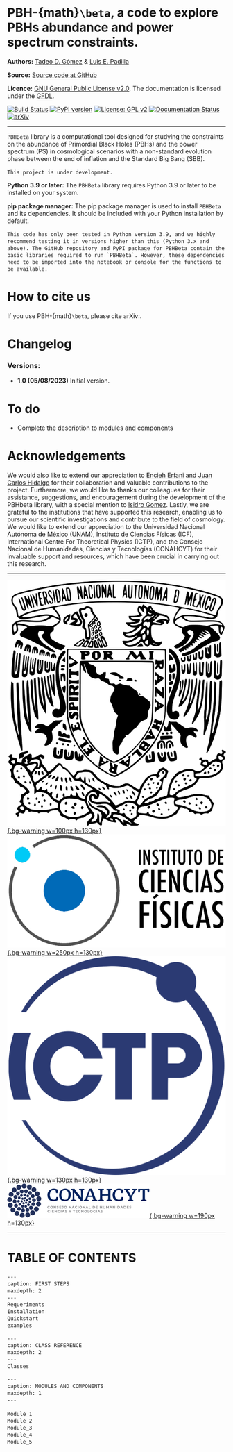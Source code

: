 # PBH-{math}`\beta`, a code to explore PBHs abundance and power spectrum constraints.

**Authors:** [Tadeo D. Gómez](https://www.linkedin.com/in/tadeodaguilar/) & [Luis E. Padilla](https://www.linkedin.com/in/luis-enrique-padilla-albores-052087199/)

**Source:** [Source code at GitHub](https://github.com/TadeoDGAguilar/PBHBeta)

**Licence:** [GNU General Public License v2.0](https://www.gnu.org/licenses/old-licenses/gpl-2.0.html). The documentation is licensed under the [GFDL](https://www.gnu.org/licenses/fdl-1.3.en.html).


[![Build Status](https://app.travis-ci.com/TadeoDGAguilar/PBHBeta.svg?branch=main)](https://app.travis-ci.com/TadeoDGAguilar/PBHBeta) [![PyPI version](https://badge.fury.io/py/simplemc.svg)](https://badge.fury.io/py/simplemc) [![License: GPL v2](https://img.shields.io/badge/License-GPL_v2-blue.svg)](https://www.gnu.org/licenses/old-licenses/gpl-2.0.en.html) [![Documentation Status](https://readthedocs.org/projects/pbhbeta/badge/?version=latest)](https://pbhbeta.readthedocs.io/en/latest/?badge=latest) [![arXiv](https://img.shields.io/badge/arXiv-1234.56789-f9f107.svg)](https://arxiv.org/abs/1234.56789)

---

`PBHBeta` library is a computational tool designed for studying the constraints on the abundance of Primordial Black Holes (PBHs) and the power spectrum (PS) in cosmological scenarios with a non-standard evolution phase between the end of inflation and the Standard Big Bang (SBB). 

```{warning}
This project is under development.
```

**Python 3.9 or later:** The `PBHBeta` library requires Python 3.9 or later to be installed on your system.

**pip package manager:** The pip package manager is used to install `PBHBeta` and its dependencies. It should be included with your Python installation by default. 

```{note}
This code has only been tested in Python version 3.9, and we highly recommend testing it in versions higher than this (Python 3.x and above). The GitHub repository and PyPI package for PBHBeta contain the basic libraries required to run `PBHBeta`. However, these dependencies need to be imported into the notebook or console for the functions to be available.
```

# How to cite us

If you use PBH-{math}`\beta`, please cite arXiv:.


# Changelog
### Versions:

- **1.0 (05/08/2023)** Initial version.


# To do
- Complete the description to modules and components



# Acknowledgements
We would also like to extend our appreciation to [Encieh Erfani](https://globalyoungacademy.net/eerfani/) and [Juan Carlos Hidalgo](https://www.fis.unam.mx/directorio/540/juan-carlos-strong-hidalgo-strong-cuellar) for their collaboration and valuable contributions to the project. Furthermore, we would like to thanks our colleagues for their assistance, suggestions, and encouragement during the development of the PBHbeta library, with a special mention to [Isidro Gomez](https://igomezv.github.io/).
Lastly, we are grateful to the institutions that have supported this research, enabling us to pursue our scientific investigations and contribute to the field of cosmology. We would like to extend our appreciation to the Universidad Nacional Autónoma de México (UNAM), Instituto de Ciencias Físicas (ICF), International Centre For Theoretical Physics (ICTP), and the Consejo Nacional de Humanidades, Ciencias y Tecnologías (CONAHCYT) for their invaluable support and resources, which have been crucial in carrying out this research.

---

[![UNAM](img/UNAM.png){.bg-warning w=100px h=130px}](https://www.unam.mx/)
[![ICF](img/ICF.png){.bg-warning w=250px h=130px}](https://www.fis.unam.mx/)
[![ICTP](img/ICTP.svg){.bg-warning w=130px h=130px}](https://www.ictp.it/)
[![CONAHCYT](img/CONAHCYT.svg){.bg-warning w=190px h=130px}](https://conahcyt.mx/)

---

# TABLE OF CONTENTS

```{toctree}
---
caption: FIRST STEPS
maxdepth: 2
---
Requeriments
Installation
Quickstart
examples
```

```{toctree}
---
caption: CLASS REFERENCE
maxdepth: 2 
---
Classes
```

```{toctree}
---
caption: MODULES AND COMPONENTS
maxdepth: 1
---

Module_1
Module_2
Module_3
Module_4
Module_5
```



